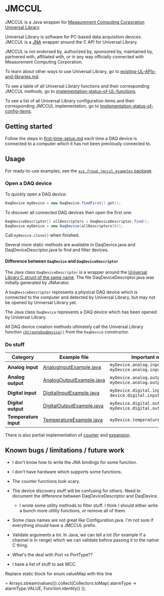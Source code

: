 # JMCCUL

JMCCUL is a Java wrapper for [Measurement Computing Corporation Universal Library](https://www.mccdaq.com/daq-software/universal-library.aspx).

Universal Library is software for PC-based data acquisition devices. JMCCUL is a [JNA](https://github.com/java-native-access/jna) wrapper around the C API for Universal Library.

JMCCUL is not endorsed by, authorized by, sponsored by, maintained by, partnered with, affiliated with, or in any way officially connected with Measurement Computing Corporation.

To learn about other ways to use Universal Library, go to [existing-UL-APIs-and-libraries.md](existing-UL-APIs-and-libraries.md).

To see a table of all Universal Library functions and their corresponding JMCCUL methods, go to [implementation-status-of-UL-functions](implementation-status-of-UL-functions.md).

To see a list of all Universal Library configuration items and their corresponding JMCCUL implementation, go to [implementation-status-of-config-items](implementation-status-of-config-items.md).

## Getting started

Follow the steps in [first-time-setup.md](first-time-setup.md) each time a DAQ device is connected to a computer which it has not been previously connected to.

## Usage

For ready-to-use examples, see the [`xyz.froud.jmccul_examples` package](src/main/java/xyz/froud/jmccul_examples).

### Open a DAQ device

To quickly open a DAQ device:

```java
DaqDevice myDevice = new DaqDevice.findFirst().get();
```

To discover all connected DAQ devices then open the first one:

```java
DaqDeviceDescriptor[] allDescriptors = DaqDeviceDescriptor.find();
DaqDevice myDevice = new DaqDevice(allDescriptors[0]);
```

Call `myDevice.close()` when finished.

Several more static methods are available in DaqDevice.java and DaqDeviceDescriptor.java to find and filter devices.

#### Difference between `DaqDevice` and `DaqDeviceDescriptor`

The Java class `DaqDeviceDescriptor` is a wrapper around the [Universal Library C struct of the same name](https://www.mccdaq.com/pdfs/manuals/Mcculw_WebHelp/hh_goto.htm?ULStart.htm#Function_Reference/Device-Discovery/DaqDeviceDescriptor-type.htm). The file DaqDeviceDescriptor.java was initially generated by JNAerator.

A `DaqDeviceDescriptor` represents a physical DAQ device which is connected to the computer and detected by Universal Library, but may not be opened by Universal Library yet.

The Java class `DaqDevice` represents a DAQ device which has been opened by Universal Library.

All DAQ device creation methods ultimately call the Universal Library function [`cbCreateDaqDevice()`](https://www.mccdaq.com/pdfs/manuals/Mcculw_WebHelp/hh_goto.htm?ULStart.htm#Function_Reference/Device-Discovery/cbCreateDaqDevice.htm) from the `DaqDevice` constructor.


### Do stuff

| Category              | Example file                                                                                   | Important method(s)                                                           | Wrapper class                                                                                 |
|-----------------------|------------------------------------------------------------------------------------------------|-------------------------------------------------------------------------------|-----------------------------------------------------------------------------------------------|
| **Analog input**      | [AnalogInputExample.java](src/main/java/xyz/froud/jmccul_examples/AnalogInputExample.java)     | `myDevice.analog.input.read()`<br>`myDevice.analog.input.readVoltage()`       | [AnalogInputWrapper.java](src/main/java/xyz/froud/jmccul/analog/AnalogInputWrapper.java)      |
| **Analog output**     | [AnalogOutputExample.java](src/main/java/xyz/froud/jmccul_examples/AnalogOutputExample.java)   | `myDevice.analog.output.write()`<br>`myDevice.analog.output.writeVoltage()`   | [AnalogOutputWrapper.java](src/main/java/xyz/froud/jmccul/analog/AnalogOutputWrapper.java)    |
| **Digital input**     | [DigitalInputExample.java](src/main/java/xyz/froud/jmccul_examples/DigitalInputExample.java)   | `myDevice.digital.input.readPort()`<br>`device.digital.input.readBit()`       | [DigitalInputWrapper.java](src/main/java/xyz/froud/jmccul/digital/DigitalInputWrapper.java)   |
| **Digital output**    | [DigitalOutputExample.java](src/main/java/xyz/froud/jmccul_examples/DigitalOutputExample.java) | `myDevice.digital.output.writePort()`<br>`myDevice.digital.output.writeBit()` | [DigitalOutputWrapper.java](src/main/java/xyz/froud/jmccul/digital/DigitalOutputWrapper.java) |
| **Temperature input** | [TemperatureExample.java](src/main/java/xyz/froud/jmccul_examples/TemperatureExample.java)     | `myDevice.temperature.read()`                                                 | [TemperatureWrapper.java](src/main/java/xyz/froud/jmccul/temperature/TemperatureWrapper.java) |


There is also partial implementation of [counter](src/main/java/xyz/froud/jmccul/counter) and
[expansion](src/main/java/xyz/froud/jmccul/ex).


## Known bugs / limitations / future work

* I don't know how to write the JNA bindings for some function.

* I don't have hardware which supports some functions.

* The counter functions look scary.

* The device discovery stuff will be confusing for others. Need to document the difference between DaqDeviceDescriptor and DaqDevice.
  * I wrote some utility methods to filter stuff. I think I should either write a bunch more utility functions, or remove all of them.

* Some class names are not great like Configuration.java. I'm not sure if everything should have a JMCCUL prefix.

* Validate arguments a lot. In Java, we can tell a lot (for example if a channel is in range) which we can validate before passing it to the native C thing.

* What's the deal with Port vs PortType??

* I have a list of stuff to ask MCC.

Replace static block for enum valueMap with this line

 = Arrays.stream(values()).collect(Collectors.toMap(
                    alarmType -> alarmType.VALUE,
                    Function.identity()
            ));